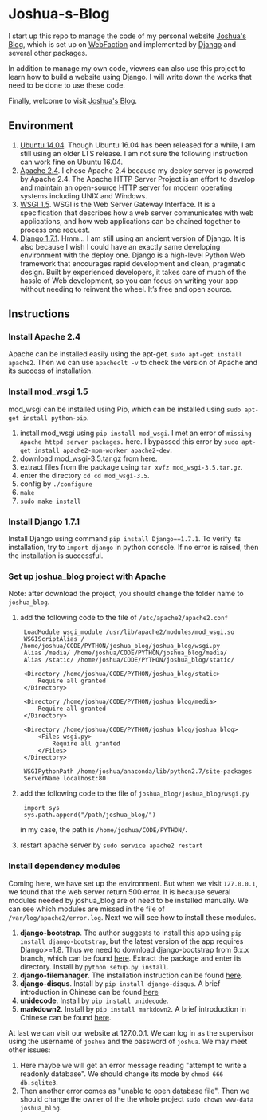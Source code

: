 # Joshua-s-Blog

I start up this repo to manage the code of my personal website [Joshua's Blog](http://joshua881228.webfactional.com), which is set up on [WebFaction](https://www.webfaction.com/) and implemented by [Django](https://www.djangoproject.com/) and several other packages.

In addition to manage my own code, viewers can also use this project to learn how to build a website using Django. I will write down the works that need to be done to use these code.

Finally, welcome to visit [Joshua's Blog](http://joshua881228.webfactional.com).

## Environment

1. [Ubuntu 14.04](http://www.ubuntu.com/). Though Ubuntu 16.04 has been released for a while, I am still using an older LTS release. I am not sure the following instruction can work fine on Ubuntu 16.04.
2. [Apache 2.4](http://httpd.apache.org/). I chose Apache 2.4 because my deploy server is powered by Apache 2.4. The Apache HTTP Server Project is an effort to develop and maintain an open-source HTTP server for modern operating systems including UNIX and Windows. 
3. [WSGI 1.5](http://wsgi.readthedocs.io/en/latest/index.html). WSGI is the Web Server Gateway Interface. It is a specification that describes how a web server communicates with web applications, and how web applications can be chained together to process one request.
4. [Django 1.7.1](https://www.djangoproject.com/). Hmm... I am still using an ancient version of Django. It is also because I wish I could have an exactly same developing environment with the deploy one. Django is a high-level Python Web framework that encourages rapid development and clean, pragmatic design. Built by experienced developers, it takes care of much of the hassle of Web development, so you can focus on writing your app without needing to reinvent the wheel. It’s free and open source. 

## Instructions

### Install Apache 2.4

Apache can be installed easily using the apt-get. `sudo apt-get install apache2`. Then we can use `apacheclt -v` to check the version of Apache and its success of installation.

### Install mod_wsgi 1.5
    
mod_wsgi can be installed using Pip, which can be installed using `sudo apt-get install python-pip`.

1. install mod_wsgi using `pip install mod_wsgi`. I met an error of `missing Apache httpd server packages.` here. I bypassed this error by `sudo apt-get install apache2-mpm-worker apache2-dev`.
2. download mod_wsgi-3.5.tar.gz from [here](http://modwsgi.readthedocs.io/en/latest/release-notes/version-3.5.html).
3. extract files from the package using `tar xvfz mod_wsgi-3.5.tar.gz`.
4. enter the directory `cd cd mod_wsgi-3.5`.
5. config by `./configure`
6. `make`
7. `sudo make install`

### Install Django 1.7.1

Install Django using command `pip install Django==1.7.1`. To verify its installation, try to `import django` in python console. If no error is raised, then the installation is successful. 

### Set up joshua_blog project with Apache

Note: after download the project, you should change the folder name to `joshua_blog`.

1. add the following code to the file of `/etc/apache2/apache2.conf`

        LoadModule wsgi_module /usr/lib/apache2/modules/mod_wsgi.so
        WSGIScriptAlias / /home/joshua/CODE/PYTHON/joshua_blog/joshua_blog/wsgi.py
        Alias /media/ /home/joshua/CODE/PYTHON/joshua_blog/media/
        Alias /static/ /home/joshua/CODE/PYTHON/joshua_blog/static/

        <Directory /home/joshua/CODE/PYTHON/joshua_blog/static>
            Require all granted
        </Directory>

        <Directory /home/joshua/CODE/PYTHON/joshua_blog/media>
            Require all granted
        </Directory>

        <Directory /home/joshua/CODE/PYTHON/joshua_blog/joshua_blog>
            <Files wsgi.py>
                Require all granted
            </Files>
        </Directory>

        WSGIPythonPath /home/joshua/anaconda/lib/python2.7/site-packages
        ServerName localhost:80

2. add the following code to the file of `joshua_blog/joshua_blog/wsgi.py`

        import sys
        sys.path.append("/path/joshua_blog/")

    in my case, the path is `/home/joshua/CODE/PYTHON/`.

3. restart apache server by `sudo service apache2 restart`

### Install dependency modules
Coming here, we have set up the environment. But when we visit `127.0.0.1`, we found that the web server return 500 error. It is because several modules needed by joshua_blog are of need to be installed manually. We can see which modules are missed in the file of `/var/log/apache2/error.log`. Next we will see how to install these modules.

1. **django-bootstrap**. The author suggests to install this app using `pip install django-bootstrap`, but the latest version of the app requires Django>=1.8. Thus we need to download django-bootstrap from 6.x.x branch, which can be found [here](https://pypi.python.org/pypi/django-bootstrap3/6.2.0). Extract the package and enter its directory. Install by `python setup.py install`.
2. **django-filemanager**. The installation instruction can be found [here](http://joshua881228.webfactional.com/blog_using-imgiitroorkee-django-filemanager_59/).
3. **django-disqus**. Install by `pip install django-disqus`. A brief introduction in Chinese can be found [here](http://joshua881228.webfactional.com/blog_li-yong-disquskuai-su-da-jian-ping-lun-xi-tong_57/)
4. **unidecode**. Install by `pip install unidecode`.
5. **markdown2**. Install by `pip install markdown2`. A brief introduction in Chinese can be found [here](http://joshua881228.webfactional.com/blog_zai-djangogong-cheng-zhong-shi-yong-markdown_41/).

At last we can visit our website at 127.0.0.1. We can log in as the supervisor using the username of `joshua` and the password of `joshua`. We may meet other issues:

1. Here maybe we will get an error message reading "attempt to write a readonly database". We should change its mode by `chmod 666 db.sqlite3`.
2. Then another error comes as "unable to open database file". Then we should change the owner of the the whole project `sudo chown www-data joshua_blog`.